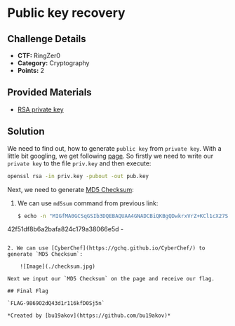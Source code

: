 # Public key recovery

## Challenge Details 

- **CTF:** RingZer0
- **Category:** Cryptography
- **Points:** 2

## Provided Materials

- [RSA private key](https://www.ibm.com/docs/en/zos/2.1.0?topic=keys-rsa-private-public)

## Solution

We need to find out, how to generate `public key` from `private key`. With a little bit googling, we get following [page](https://stackoverflow.com/questions/5244129/use-rsa-private-key-to-generate-public-key). So firstly we need to write our `private key` to the file `priv.key` and then execute:

```sh
openssl rsa -in priv.key -pubout -out pub.key
```

Next, we need to generate [MD5 Checksum](https://www.tecmint.com/generate-verify-check-files-md5-checksum-linux/):

1. We can use `md5sum` command from previous link:

	```sh
	$ echo -n "MIGfMA0GCSqGSIb3DQEBAQUAA4GNADCBiQKBgQDwkrxVrZ+KCl1cX27SHDI7EfgnFJZ0qTHUD6uEeSoZsiVkcu0/XOPbz1RtpK7xxpKMSnH6uDc5On1IEw3A127wW4Y3Lqqwcuhgypd3Sf/bH3z4tC25eqr5gA1sCwSaEw+yBxdnElBNOXxOQsST7aZGDyIUtmpouI1IXqxjrDx2SQIDAQAB" | md5sum 
42f51df8b6a2bafa824c179a38066e5d  -
```

2. We can use [CyberChef](https://gchq.github.io/CyberChef/) to generate `MD5 Checksum`:

	![Image](./checksum.jpg)
	
Next we input our `MD5 Checksum` on the page and receive our flag.

## Final Flag

`FLAG-9869O2dQ43d1r116kfD0Sj5n`

*Created by [bu19akov](https://github.com/bu19akov)*